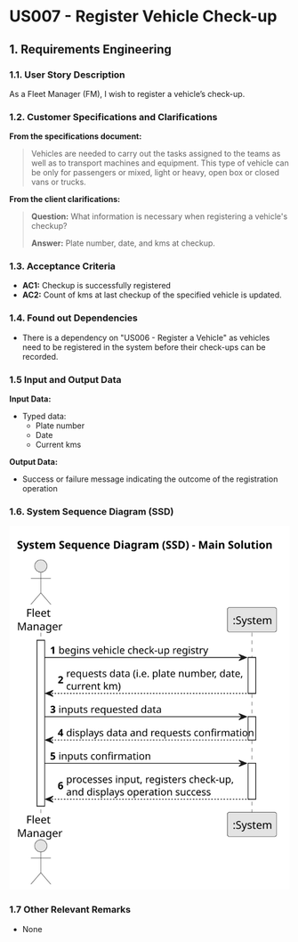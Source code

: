 # US007 - Register Vehicle Check-up


## 1. Requirements Engineering

### 1.1. User Story Description

As a Fleet Manager (FM), I wish to register a vehicle’s check-up.

### 1.2. Customer Specifications and Clarifications 

**From the specifications document:**

> Vehicles are needed to carry out the tasks assigned to the teams as well as to transport machines and equipment. This type of vehicle can be only for passengers or mixed, light or heavy, open box or closed vans or trucks.

**From the client clarifications:**

> **Question:** What information is necessary when registering a vehicle's checkup?
>
> **Answer:** Plate number, date, and kms at checkup.

### 1.3. Acceptance Criteria

* **AC1:** Checkup is successfully registered
* **AC2:** Count of kms at last checkup of the specified vehicle is updated.

### 1.4. Found out Dependencies

* There is a dependency on "US006 - Register a Vehicle" as vehicles need to be registered in the system before their check-ups can be recorded.

### 1.5 Input and Output Data

**Input Data:**
	
* Typed data:
    * Plate number
    * Date
    * Current kms

**Output Data:**

* Success or failure message indicating the outcome of the registration operation

### 1.6. System Sequence Diagram (SSD)

![System Sequence Diagram](svg/us007-system-sequence-diagram-main-solution.svg)

### 1.7 Other Relevant Remarks

* None